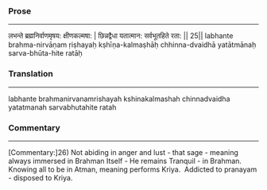 ### Prose 
 --- 
लभन्ते ब्रह्मनिर्वाणमृषय: क्षीणकल्मषा: |
छिन्नद्वैधा यतात्मान: सर्वभूतहिते रता: || 25||
labhante brahma-nirvāṇam ṛiṣhayaḥ kṣhīṇa-kalmaṣhāḥ
chhinna-dvaidhā yatātmānaḥ sarva-bhūta-hite ratāḥ

### Translation 
 --- 
labhante brahmanirvanamrishayah kshinakalmashah chinnadvaidha yatatmanah sarvabhutahite ratah

### Commentary 
 --- 
[Commentary:]26) Not abiding in anger and lust - that sage - meaning always immersed in Brahman Itself - He remains Tranquil - in Brahman.  Knowing all to be in Atman, meaning performs Kriya.  Addicted to pranayam - disposed to Kriya.